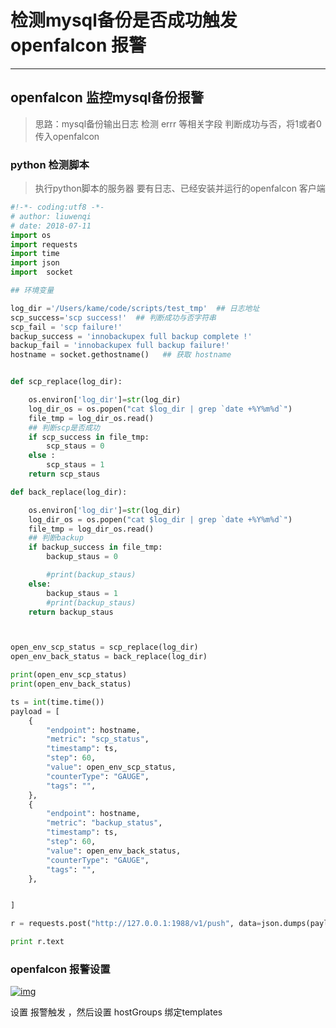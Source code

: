 # 检测mysql备份是否成功触发openfalcon 报警

------



## openfalcon 监控mysql备份报警

> 思路：mysql备份输出日志 检测 errr 等相关字段 判断成功与否，将1或者0 传入openfalcon

### python 检测脚本

> 执行python脚本的服务器 要有日志、已经安装并运行的openfalcon 客户端

```python
#!-*- coding:utf8 -*-
# author: liuwenqi 
# date: 2018-07-11
import os
import requests
import time
import json
import  socket

## 环境变量

log_dir ='/Users/kame/code/scripts/test_tmp'  ## 日志地址
scp_success='scp success!'  ## 判断成功与否字符串
scp_fail = 'scp failure!'
backup_success = 'innobackupex full backup complete !'
backup_fail = 'innobackupex full backup failure!'
hostname = socket.gethostname()   ## 获取 hostname


def scp_replace(log_dir):

    os.environ['log_dir']=str(log_dir)
    log_dir_os = os.popen("cat $log_dir | grep `date +%Y%m%d`")
    file_tmp = log_dir_os.read()
    ## 判断scp是否成功
    if scp_success in file_tmp:
        scp_staus = 0
    else :
        scp_staus = 1
    return scp_staus

def back_replace(log_dir):

    os.environ['log_dir']=str(log_dir)
    log_dir_os = os.popen("cat $log_dir | grep `date +%Y%m%d`")
    file_tmp = log_dir_os.read()
    ## 判断backup
    if backup_success in file_tmp:
        backup_staus = 0

        #print(backup_staus)
    else:
        backup_staus = 1
        #print(backup_staus)
    return backup_staus



open_env_scp_status = scp_replace(log_dir)
open_env_back_status = back_replace(log_dir)

print(open_env_scp_status)
print(open_env_back_status)

ts = int(time.time())
payload = [
    {
        "endpoint": hostname,
        "metric": "scp_status",
        "timestamp": ts,
        "step": 60,
        "value": open_env_scp_status,
        "counterType": "GAUGE",
        "tags": "",
    },
    {
        "endpoint": hostname,
        "metric": "backup_status",
        "timestamp": ts,
        "step": 60,
        "value": open_env_back_status,
        "counterType": "GAUGE",
        "tags": "",
    },


]

r = requests.post("http://127.0.0.1:1988/v1/push", data=json.dumps(payload))

print r.text
```

### openfalcon 报警设置

[![img](http://img.liuwenqi.com/blog/2019-07-08-100424.jpg)](http://img.liuwenqi.com/blog/2019-07-08-100424.jpg)

设置 报警触发 ，然后设置 hostGroups 绑定templates